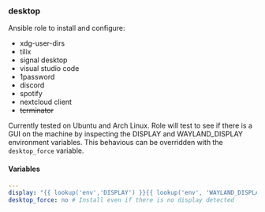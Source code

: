 ### desktop

Ansible role to install and configure:

- xdg-user-dirs
- tilix
- signal desktop
- visual studio code
- 1password
- discord
- spotify
- nextcloud client
- ~~terminator~~

Currently tested on Ubuntu and Arch Linux. Role will test to see if there is a GUI on the machine by inspecting the DISPLAY and WAYLAND_DISPLAY environment variables. This behavious can be overridden with the `desktop_force` variable.

#### Variables

```yaml
---
display: "{{ lookup('env','DISPLAY') }}{{ lookup('env', 'WAYLAND_DISPLAY') }}"
desktop_force: no # Install even if there is no display detected
```
